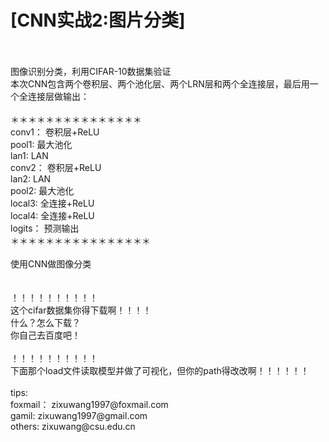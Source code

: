 [CNN实战2:图片分类]
====
<br>
<br>
图像识别分类，利用CIFAR-10数据集验证<br>
本次CNN包含两个卷积层、两个池化层、两个LRN层和两个全连接层，最后用一个全连接层做输出：<br>
<br>
＊＊＊＊＊＊＊＊＊＊＊＊＊＊＊<br>
conv1：  卷积层+ReLU<br>
pool1:   最大池化<br>
lan1:     LAN<br>
conv2：  卷积层+ReLU<br>
lan2:     LAN<br>
pool2:   最大池化<br>
local3:  全连接+ReLU<br>
local4:  全连接+ReLU<br>
logits： 预测输出<br>
＊＊＊＊＊＊＊＊＊＊＊＊＊＊＊＊<br>
<br>
使用CNN做图像分类<br>
<br>
<br>
！！！！！！！！！！<br>
这个cifar数据集你得下载啊！！！！<br>
什么？怎么下载？<br>
你自己去百度吧！<br>
<br>
！！！！！！！！！！<br>
下面那个load文件读取模型并做了可视化，但你的path得改改啊！！！！！！<br>
<br>
tips:<br>
foxmail：  zixuwang1997@foxmail.com<br>
gamil:     zixuwang1997@gmail.com<br>
others:    zixuwang@csu.edu.cn<br>
